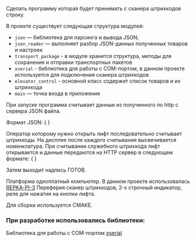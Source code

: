 
Сделать программу которая будет принимать с сканера штрихкодов строку. 

В проекте существует следующая структура модулей:

- `json` — библиотека для парсинга и вывода JSON;
- `json_reader` — выполняет разбор JSON-данных полученных товаров и настроек 
- `transport_package` - в модуле хранится структура, методы для сохранения и отправки транспортных пакетов
- `xserial` - библиотека для работы с COM-портом, в данном проекте используется для подключения сканера штрихкодов
- `elevator_control` - основной класс содержит список товаров и их штрихкода
- `main` — точка входа в приложение

При запуске программа считывает данные из полученного по http с сервера JSON файла.

Формат JSON:
	{
	}

Оператор которому нужно открыть лифт последовательно считывает штрихкоды.
На дисплее после каждого считывания высвечивается номенклатура.
При считывании служебного штрихкода лифт открывается и данные передаются на HTTP сервер в следующем формате:
	{
	}

Затем выходит надпись ГОТОВ.

Платформа одноплатный компьютер. В данном проекте использовалась [REPKA-PI-3](https://repka-pi.ru/)
Переферия сканер штрихкодов, 2-х строчный индикатор, реле для нажатия на кнопки лифта.

Для сборки используется CMAKE.

### При разработке использовались библиотеки:
Библиотека для работы с COM-портом [xserial](https://gith11ub.com/NewYaroslav/xserial/tree/master)
